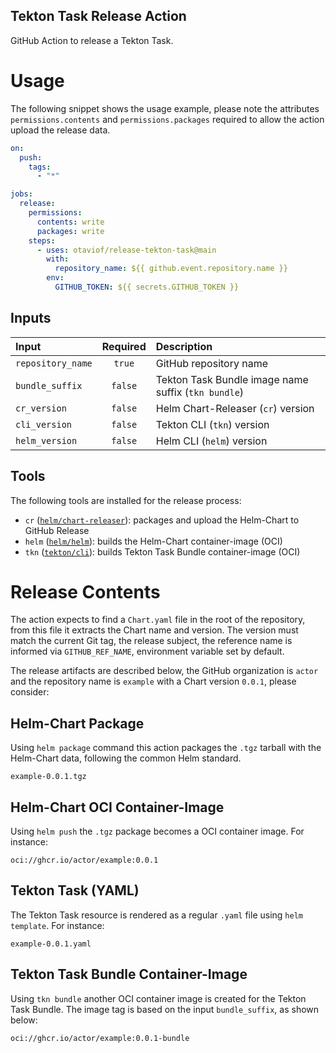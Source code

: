 Tekton Task Release Action
--------------------------

GitHub Action to release a Tekton Task.

# Usage

The following snippet shows the usage example, please note the attributes `permissions.contents` and `permissions.packages` required to allow the action upload the release data.


```yaml
on:
  push:
    tags:
      - "*"

jobs:
  release:
    permissions:
      contents: write
      packages: write
    steps:
      - uses: otaviof/release-tekton-task@main
        with:
          repository_name: ${{ github.event.repository.name }}
        env:
          GITHUB_TOKEN: ${{ secrets.GITHUB_TOKEN }}
```

## Inputs

| Input             | Required | Description                                         |
|:------------------|:--------:|:----------------------------------------------------|
| `repository_name` | `true`   | GitHub repository name                              |
| `bundle_suffix`   | `false`  | Tekton Task Bundle image name suffix (`tkn bundle`) |
| `cr_version`      | `false`  | Helm Chart-Releaser (`cr`) version                  |
| `cli_version`     | `false`  | Tekton CLI (`tkn`) version                          |
| `helm_version`    | `false`  | Helm CLI (`helm`) version                           |

## Tools

The following tools are installed for the release process:

- `cr` ([`helm/chart-releaser`][helmCR]): packages and upload the Helm-Chart to GitHub Release
- `helm` ([`helm/helm`][helm]): builds the Helm-Chart container-image (OCI)
- `tkn` ([`tekton/cli`][tektonCLI]): builds Tekton Task Bundle container-image (OCI)

# Release Contents

The action expects to find a `Chart.yaml` file in the root of the repository, from this file it extracts the Chart name and version. The version must match the current Git tag, the release subject, the reference name is informed via `GITHUB_REF_NAME`, environment variable set by default.

The release artifacts are described below, the GitHub organization is `actor` and the repository name is `example` with a Chart version `0.0.1`, please consider:

## Helm-Chart Package

Using `helm package` command this action packages the `.tgz` tarball with the Helm-Chart data, following the common Helm standard.

```
example-0.0.1.tgz
```

## Helm-Chart OCI Container-Image

Using `helm push` the `.tgz` package becomes a OCI container image. For instance:

```
oci://ghcr.io/actor/example:0.0.1
```

## Tekton Task (YAML)

The Tekton Task resource is rendered as a regular `.yaml` file using `helm template`. For instance:

```
example-0.0.1.yaml
```

## Tekton Task Bundle Container-Image

Using `tkn bundle` another OCI container image is created for the Tekton Task Bundle. The image tag is based on the input `bundle_suffix`, as shown below:

```
oci://ghcr.io/actor/example:0.0.1-bundle
```

[helmCR]: https://github.com/helm/chart-releaser
[helm]: https://github.com/helm/helm
[tektonCLI]: https://github.com/tektoncd/cli
